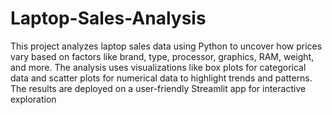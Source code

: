 # Laptop-Sales-Analysis
This project analyzes laptop sales data using Python to uncover how prices vary based on factors like brand, type, processor, graphics, RAM, weight, and more. 
The analysis uses visualizations like box plots for categorical data and scatter plots for numerical data to highlight trends and patterns. 
The results are deployed on a user-friendly Streamlit app for interactive exploration
